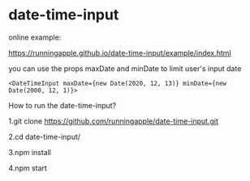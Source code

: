 # date-time-input  

online example: 

https://runningapple.github.io/date-time-input/example/index.html  
  
you can use the props maxDate and minDate to limit user's input date 

    <DateTimeInput maxDate={new Date(2020, 12, 13)} minDate={new Date(2000, 12, 1)}>  

How to run the date-time-input?  

1.git clone https://github.com/runningapple/date-time-input.git

2.cd date-time-input/  

3.npm install  

4.npm start  
